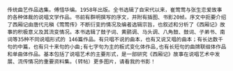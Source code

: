     传统曲艺作品选集。傅惜华编。1958年出版。全书选辑了自宋代以来，崔莺莺与张生恋爱故事的各种体裁的说唱文学作品。书前有群明撰写的序文，并附有插图、书影20帧。序文中扼要介绍了西厢记由唐代元稹《莺莺传》不断衍变的情况及编者选辑宗旨，也叙述和分析了《西厢记》故事的积极意义及其流变情况。本书选辑了鼓子词、黄鹂调、马头调、八角鼓、鼓词、子弟书、南词等35种不同说唱形式的 146篇作品。有只唱不说的曲本，也有又说又唱的曲本；有长达数千句的中篇，也有只十来句的小曲;有七字句为主的板式变化体作品,也有长短句的曲牌联缀体作品和单曲体作品。基本包括了说唱艺术的主要形式，是一部研究《西厢记》故事在说唱艺术中发展、流传情况的重要资料集。(转帖）更多图片，请看我的书影！
